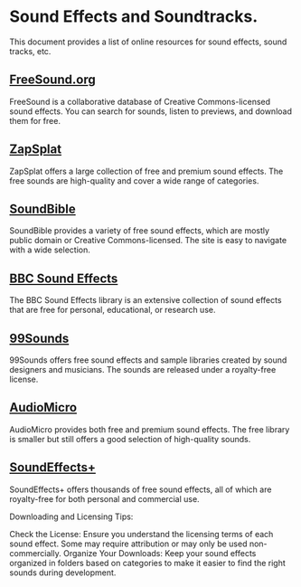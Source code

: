# Sound Effects and Soundtracks.
This document provides a list of online resources for sound effects, sound tracks, etc.

## [FreeSound.org](https://freesound.org/)

FreeSound is a collaborative database of Creative Commons-licensed sound effects. You can search for sounds, listen to previews, and download them for free.

## [ZapSplat](https://freesound.org/)

ZapSplat offers a large collection of free and premium sound effects. The free sounds are high-quality and cover a wide range of categories.


## [SoundBible](https://soundbible.com/)

SoundBible provides a variety of free sound effects, which are mostly public domain or Creative Commons-licensed. The site is easy to navigate with a wide selection.

## [BBC Sound Effects](https://sound-effects.bbcrewind.co.uk/)

The BBC Sound Effects library is an extensive collection of sound effects that are free for personal, educational, or research use.

## [99Sounds](https://99sounds.org/)

99Sounds offers free sound effects and sample libraries created by sound designers and musicians. The sounds are released under a royalty-free license.

## [AudioMicro](https://www.audiomicro.com/)

AudioMicro provides both free and premium sound effects. The free library is smaller but still offers a good selection of high-quality sounds.

## [SoundEffects+](https://www.soundeffectsplus.com/)

SoundEffects+ offers thousands of free sound effects, all of which are royalty-free for both personal and commercial use.

Downloading and Licensing Tips:

Check the License: Ensure you understand the licensing terms of each sound effect. Some may require attribution or may only be used non-commercially.
Organize Your Downloads: Keep your sound effects organized in folders based on categories to make it easier to find the right sounds during development.